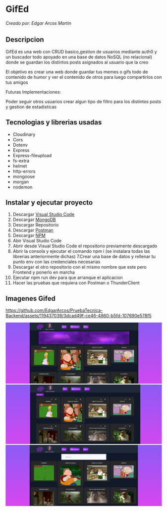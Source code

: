 # GifEd
###### Creado por: Edgar Arcos Martin

## Descripcion

GifEd es una web con CRUD basico,gestion de usuarios mediante auth0 y un buscador todo apoyado en una base de datos NoSQL (no relacional) donde se guardan los distintos posts asignados al usuario que la creo

El objetivo es crear una web donde guardar tus memes o gifs todo de contenido de humor y ver el contenido de otros para luego compartirlos con tus amigos

Futuras Implementaciones: 

Poder seguir otros usuarios crear algun tipo de filtro para los distintos posts y gestion de estadisticas 

## Tecnologias y librerias usadas

* Cloudinary
* Cors
* Dotenv
* Express
* Express-fileupload
* fs-extra
* helmet
* http-errors
* mongoose
* morgan
* nodemon

## Instalar y ejecutar proyecto

1. Descargar [Visual Studio Code](https://code.visualstudio.com)
2. Descargar [MongoDB](https://www.mongodb.com/products/compass)
2. Descargar Repositorio
3. Descargar [Postman](https://www.postman.com)
4. Descargar [NPM](https://www.npmjs.com)
4. Abir Visual Studio Code
5. Abrir desde Visual Studio Code el repositorio previamente descargado
6. Abrir la consola y ejecutar el comando npm i (se instalara todas las librerias anteriormente dichas)
7.Crear una base de datos y rellenar tu punto env con las credenciales necesarias
7. Descargar el otro repositorio con el mismo nombre que este pero Frontend y ponerlo en marcha
7. Ejecutar npm run dev para que arranque el aplicacion
8. Hacer las pruebas que requiera con Postman o ThunderClient


## Imagenes Gifed


https://github.com/EdgarArcos/PruebaTecnica-Backend/assets/119437039/3dcad49f-ce46-4860-b5fd-107690e578f5


![Imagen GifEd](./imgreadme/CapturaGifed.PNG)
![Imagen GifEd](./imgreadme/CapturaPostgifed.PNG)
![Imagen GifEd](./imgreadme/CapturaSearchgifed.PNG)
